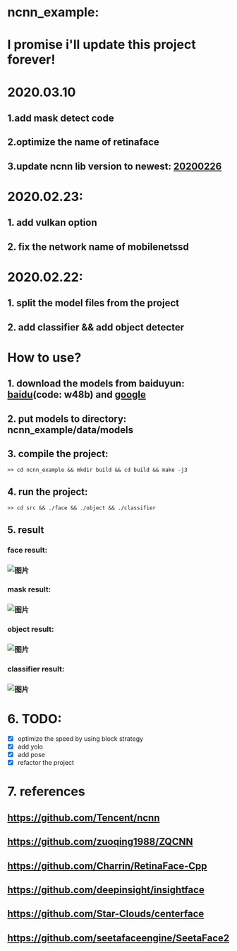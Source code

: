 # **ncnn_example:**
# **I promise i'll update this project forever!**
# 2020.03.10
## 1.add mask detect code
## 2.optimize the name of retinaface 
## 3.update ncnn lib version to newest:  [20200226](!https://github.com/Tencent/ncnn/tree/20200226)
# 2020.02.23: 
## 1. add vulkan option
## 2. fix the network name of mobilenetssd 
# 2020.02.22: 
## 1. split the model files from the project
## 2. add classifier && add object detecter 
# **How to use?**
## 1. download the models from baiduyun: [baidu](https://pan.baidu.com/s/15wg10Ry6-5a2wa5MIJbNww)(code: w48b) and [google](https://drive.google.com/drive/folders/1kZ96ehstrlDMIH5HF8NHYYkD40yttxmd?usp=sharing)
## 2. put models to directory: ncnn_example/data/models 
## 3. compile the project:
```
>> cd ncnn_example && mkdir build && cd build && make -j3 
```
## 4. run the project:
```
>> cd src && ./face && ./object && ./classifier
```
## 5. result
### face result:
### ![图片](https://github.com/MirrorYuChen/ncnn_example/blob/master/data/images/result.jpg)
### mask result:
### ![图片](https://github.com/MirrorYuChen/ncnn_example/blob/master/data/images/mask_result.jpg)
### object result:
### ![图片](https://github.com/MirrorYuChen/ncnn_example/blob/master/data/images/object_result.jpg)
### classifier result:
### ![图片](https://github.com/MirrorYuChen/ncnn_example/blob/master/data/images/classify_result.jpg)

# 6. TODO:
- [x] optimize the speed by using block strategy
- [x] add yolo
- [x] add pose
- [x] refactor the project

# 7. references
## https://github.com/Tencent/ncnn
## https://github.com/zuoqing1988/ZQCNN
## https://github.com/Charrin/RetinaFace-Cpp
## https://github.com/deepinsight/insightface
## https://github.com/Star-Clouds/centerface
## https://github.com/seetafaceengine/SeetaFace2
